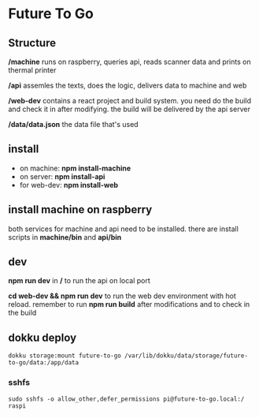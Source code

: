 # Future To Go

## Structure

**/machine** runs on raspberry, queries api, reads scanner data and prints on thermal printer

**/api** assemles the texts, does the logic, delivers data to machine and web

**/web-dev** contains a react project and build system. you need do the build and check it in after modifying. the build will be delivered by the api server

**/data/data.json** the data file that's used

## install

- on machine: **npm install-machine**
- on server: **npm install-api**
- for web-dev: **npm install-web**

## install machine on raspberry

both services for machine and api need to be installed. there are install scripts in **machine/bin** and **api/bin**

## dev

**npm run dev** in **/** to run the api on local port

**cd web-dev && npm run dev** to run the web dev environment with hot reload. remember to run **npm run build** after modifications and to check in the build

## dokku deploy

```
dokku storage:mount future-to-go /var/lib/dokku/data/storage/future-to-go/data:/app/data
```

### sshfs

````sudo sshfs -o allow_other,defer_permissions pi@future-to-go.local:/ raspi````